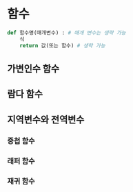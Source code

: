 # 함수
```python
def 함수명(매개변수) : # 매개 변수는 생략 가능
    식
    return 값(또는 함수) # 생략 가능
```

## 가변인수 함수

## 람다 함수

## 지역변수와 전역변수

### 중첩 함수

### 래퍼 함수

### 재귀 함수
